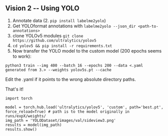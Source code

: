 ## Vision 2 -- Using YOLO

1. Annotate data
(2. `pip install labelme2yolo`)
3. Get YOLOformat annotations with `labelme2yolo --json_dir <path-to-annotations>`
4. clone YOLOv5 modules `git clone https://github.com/ultralytics/yolov5`
5. `cd yolov5 && pip install -r requirements.txt`
6. Now transfer the YOLO model to the custom model (200 epochs seems to work):
```
python3 train --img 400 --batch 16 --epochs 200 --data <.yaml generated from 3.> --weights yolov5s.pt --cache
```
Edit the .yaml if it points to the wrong absolute directory paths.

That's it!
``` (python)
import torch

model = torch.hub.load('ultralytics/yolov5', 'custom', path='best.pt', force_reload=True) # path is to the model originally in runs/expX/weights/
img_path = 'YOLODataset/images/val/sideview3.png'
results = model(img_path)
results.show()
```
